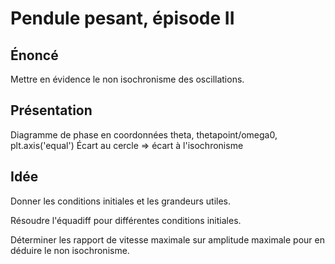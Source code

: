 # Pendule pesant, épisode II

## Énoncé

Mettre en évidence le non isochronisme des oscillations.

## Présentation

Diagramme de phase en coordonnées theta, thetapoint/omega0, 
plt.axis('equal')
Écart au cercle => écart à l'isochronisme

## Idée

Donner les conditions initiales et les grandeurs utiles.

Résoudre l'équadiff pour différentes conditions initiales. 

Déterminer les rapport de vitesse maximale sur amplitude maximale pour en 
déduire le non isochronisme.
